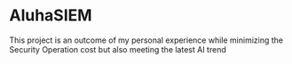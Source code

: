 # AluhaSIEM
This project is an outcome of my personal experience while minimizing the Security Operation cost but also meeting the latest AI trend
